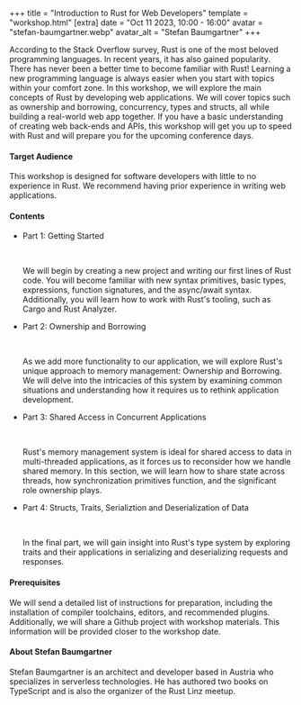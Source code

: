 +++
title = "Introduction to Rust for Web Developers"
template = "workshop.html"
[extra]
	date = "Oct 11 2023, 10:00 - 16:00"
	avatar = "stefan-baumgartner.webp"
	avatar_alt = "Stefan Baumgartner"
+++

<p>
According to the Stack Overflow survey, Rust is one of the most beloved programming languages. In recent years, it has also gained popularity. There has never been a better time to become familiar with Rust! Learning a new programming language is always easier when you start with topics within your comfort zone. In this workshop, we will explore the main concepts of Rust by developing web applications. We will cover topics such as ownership and borrowing, concurrency, types and structs, all while building a real-world web app together. If you have a basic understanding of creating web back-ends and APIs, this workshop will get you up to speed with Rust and will prepare you for the upcoming conference days.
</p>
<h4>Target Audience</h4>
<p>
This workshop is designed for software developers with little to no experience in Rust. We recommend having prior experience in writing web applications.
</p>
<h4>Contents</h4>
<ul>
	<li>
		<p>Part 1: Getting Started</p>
		<br>
		<p>We will begin by creating a new project and writing our first lines of Rust code. You will become familiar with new syntax primitives, basic types, expressions, function signatures, and the async/await syntax. Additionally, you will learn how to work with Rust's tooling, such as Cargo and Rust Analyzer.</p>
	</li>
	<li>
		<p>Part 2: Ownership and Borrowing</p>
		<br>
		<p>As we add more functionality to our application, we will explore Rust's unique approach to memory management: Ownership and Borrowing. We will delve into the intricacies of this system by examining common situations and understanding how it requires us to rethink application development.</p>
	</li>
	<li>
		<p>Part 3: Shared Access in Concurrent Applications</p>
		<br>
		<p>Rust's memory management system is ideal for shared access to data in multi-threaded applications, as it forces us to reconsider how we handle shared memory. In this section, we will learn how to share state across threads, how synchronization primitives function, and the significant role ownership plays.</p>
	</li>
	<li>
		<p>Part 4: Structs, Traits, Serializtion and Deserialization of Data</p>
		<br>
		<p>In the final part, we will gain insight into Rust's type system by exploring traits and their applications in serializing and deserializing requests and responses.</p>
	</li>
</ul>
<h4>Prerequisites</h4>
<p>We will send a detailed list of instructions for preparation, including the installation of compiler toolchains, editors, and recommended plugins. Additionally, we will share a Github project with workshop materials. This information will be provided closer to the workshop date.</p>
<h4>About Stefan Baumgartner</h4>
<p>Stefan Baumgartner is an architect and developer based in Austria who specializes in serverless technologies. He has authored two books on TypeScript and is also the organizer of the Rust Linz meetup.</p>
